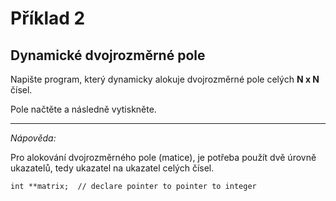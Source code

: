 # Příklad 2
## Dynamické dvojrozměrné pole

Napište program, který dynamicky alokuje dvojrozměrné pole celých **N x N** čísel.

Pole načtěte a následně vytiskněte.

---

_Nápověda:_

Pro alokování dvojrozměrného pole (matice), je potřeba použít dvě úrovně ukazatelů, tedy ukazatel na ukazatel celých čísel.

`int **matrix;  // declare pointer to pointer to integer`